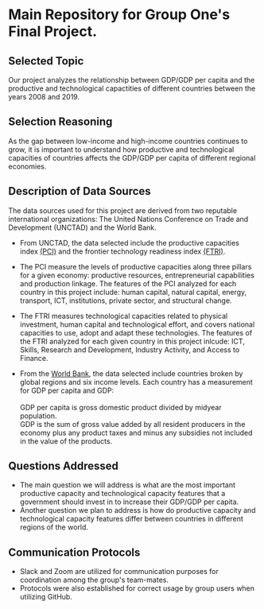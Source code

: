 # Main Repository for Group One's Final Project.

## Selected Topic
Our project analyzes the relationship between GDP/GDP per capita and the productive and technological capactities of different countries between the years 2008 and 2019.

## Selection Reasoning
As the gap between low-income and high-income countries continues to grow, it is important to understand how productive and technological capacities of countries affects the GDP/GDP per capita of different regional economies. 

## Description of Data Sources

The data sources used for this project are derived from two reputable international organizations: 
The United Nations Conference on Trade and Development (UNCTAD) and the World Bank.

- From UNCTAD, the data selected include the productive capacities index [(PCI)](https://unctadstat.unctad.org/wds/TableViewer/summary.aspx?ReportId=199270) and the frontier technology readiness index [(FTRI)](https://unctadstat.unctad.org/wds/TableViewer/summary.aspx?ReportId=227701).
- The PCI measure the levels of productive capacities along three pillars for a given economy: productive resources,
entrepreneurial capabilities and production linkage. The features of the PCI analyzed for each country in this project include: human capital, natural capital, energy, transport, ICT, institutions, private sector, and structural change.

- The FTRI measures technological capacities related to physical investment, human capital and technological effort, and covers national capacities to use, adopt and adapt these technologies. The features of the FTRI analyzed for each given country in
this project inlcude: ICT, Skills, Research and Development, Industry Activity, and Access to Finance.

- From the [World Bank](https://data.worldbank.org/indicator/NY.GDP.PCAP.CD?end=2021&name_desc=true&start=2021), the data selected include countries broken by global regions and six income levels. Each country has a measurement for GDP per capita and GDP: <br><br>
GDP per capita is gross domestic product divided by midyear population.<br>
GDP is the sum of gross value added by all resident producers in the economy plus any product taxes and minus any subsidies not included in the value of the products.


## Questions Addressed

- The main question we will address is what are the most important productive capacity and technological capacity features that a government should invest in to increase their GDP/GDP per capita.<br>
- Another question we plan to address is how do productive capacity and technological capacity features differ between
countries in different regions of the world. 

## Communication Protocols
- Slack and Zoom are utilized for communication purposes for coordination among the group's team-mates.
- Protocols were also established for correct usage by group users when utilizing GitHub.
